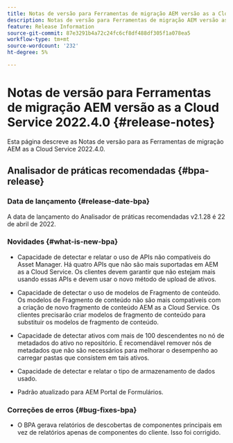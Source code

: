 ```yaml
---
title: Notas de versão para Ferramentas de migração AEM versão as a Cloud Service 2022.4.0
description: Notas de versão para Ferramentas de migração AEM versão as a Cloud Service 2022.4.0
feature: Release Information
source-git-commit: 87e3291b4a72c24fc6cf8df488df305f1a078ea5
workflow-type: tm+mt
source-wordcount: '232'
ht-degree: 5%

---
```


# Notas de versão para Ferramentas de migração AEM versão as a Cloud Service 2022.4.0 {#release-notes}

Esta página descreve as Notas de versão para as Ferramentas de migração AEM as a Cloud Service 2022.4.0.

## Analisador de práticas recomendadas {#bpa-release}

### Data de lançamento {#release-date-bpa}

A data de lançamento do Analisador de práticas recomendadas v2.1.28 é 22 de abril de 2022.

### Novidades {#what-is-new-bpa}

* Capacidade de detectar e relatar o uso de APIs não compatíveis do Asset Manager. Há quatro APIs que não são mais suportadas em AEM as a Cloud Service. Os clientes devem garantir que não estejam mais usando essas APIs e devem usar o novo método de upload de ativos.

* Capacidade de detectar o uso de modelos de Fragmento de conteúdo. Os modelos de Fragmento de conteúdo não são mais compatíveis com a criação de novo fragmento de conteúdo AEM as a Cloud Service. Os clientes precisarão criar modelos de fragmento de conteúdo para substituir os modelos de fragmento de conteúdo.

* Capacidade de detectar ativos com mais de 100 descendentes no nó de metadados do ativo no repositório. É recomendável remover nós de metadados que não são necessários para melhorar o desempenho ao carregar pastas que consistem em tais ativos.

* Capacidade de detectar e relatar o tipo de armazenamento de dados usado.

* Padrão atualizado para AEM Portal de Formulários.

### Correções de erros {#bug-fixes-bpa}

* O BPA gerava relatórios de descobertas de componentes principais em vez de relatórios apenas de componentes do cliente. Isso foi corrigido.